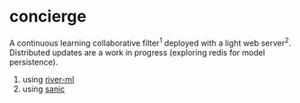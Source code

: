 # concierge

A continuous learning collaborative filter<sup>1</sup> deployed with a light web server<sup>2</sup>. Distributed updates are a work in progress (exploring redis for model persistence).


1. using [river-ml](https://riverml.xyz/)
2. using [sanic](https://sanic.readthedocs.io/)